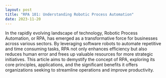 ```yaml
---
layout: post
title: "RPA 101: Understanding Robotic Process Automation"
date: 2023-11-20
---
```


In the rapidly evolving landscape of technology, Robotic Process Automation, or RPA, has emerged as a transformative force for businesses across various sectors. By leveraging software robots to automate repetitive and time consuming tasks, RPA not only enhances efficiency but also reduces human error and frees up valuable resources for more strategic initiatives. This article aims to demystify the concept of RPA, exploring its core principles, applications, and the significant benefits it offers organizations seeking to streamline operations and improve productivity.
